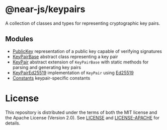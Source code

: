 # @near-js/keypairs

A collection of classes and types for representing cryptographic key pairs.

## Modules

- [PublicKey](src/public_key.ts) representation of a public key capable of verifying signatures
- [KeyPairBase](src/key_pair_base.ts) abstract class representing a key pair
- [KeyPair](src/key_pair.ts) abstract extension of `KeyPairBase` with static methods for parsing and generating key pairs
- [KeyPairEd25519](src/key_pair_ed25519.ts) implementation of `KeyPair` using [Ed25519](https://en.wikipedia.org/wiki/EdDSA#Ed25519)
- [Constants](src/constants.ts) keypair-specific constants

# License

This repository is distributed under the terms of both the MIT license and the Apache License (Version 2.0).
See [LICENSE](https://github.com/near/near-api-js/blob/master/LICENSE) and [LICENSE-APACHE](https://github.com/near/near-api-js/blob/master/LICENSE-APACHE) for details.
